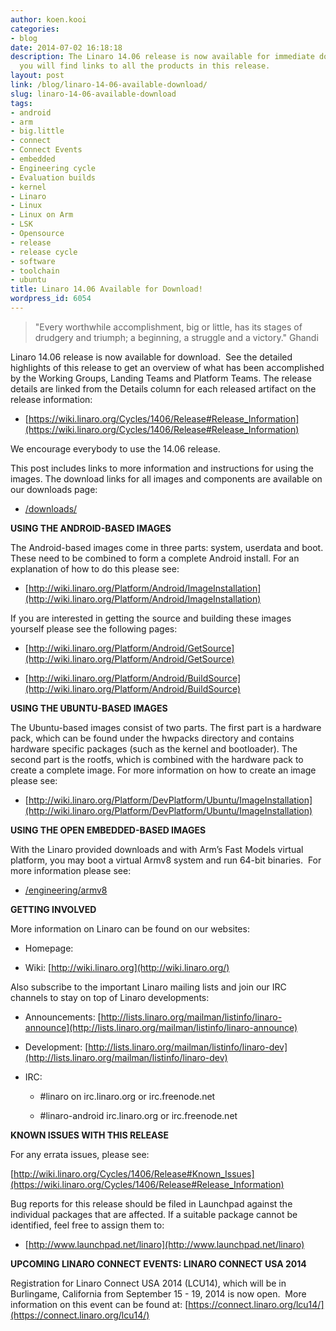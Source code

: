 ```yaml
---
author: koen.kooi
categories:
- blog
date: 2014-07-02 16:18:18
description: The Linaro 14.06 release is now available for immediate download. Here
  you will find links to all the products in this release.
layout: post
link: /blog/linaro-14-06-available-download/
slug: linaro-14-06-available-download
tags:
- android
- arm
- big.little
- connect
- Connect Events
- embedded
- Engineering cycle
- Evaluation builds
- kernel
- Linaro
- Linux
- Linux on Arm
- LSK
- Opensource
- release
- release cycle
- software
- toolchain
- ubuntu
title: Linaro 14.06 Available for Download!
wordpress_id: 6054
---
```


> "Every worthwhile accomplishment, big or little, has its stages of drudgery and triumph; a beginning, a struggle and a victory." Ghandi 

Linaro 14.06 release is now available for download.  See the detailed highlights of this release to get an overview of what has been accomplished by the Working Groups, Landing Teams and Platform Teams. The release details are linked from the Details column for each released artifact on the release information:

  * [https://wiki.linaro.org/Cycles/1406/Release#Release_Information](https://wiki.linaro.org/Cycles/1406/Release#Release_Information)

We encourage everybody to use the 14.06 release.

This post includes links to more information and instructions for using the images. The download links for all images and components are available on our downloads page:

  * [/downloads/](/latest/downloads/)

**USING THE ANDROID-BASED IMAGES**

The Android-based images come in three parts: system, userdata and boot. These need to be combined to form a complete Android install. For an explanation of how to do this please see:

  * [http://wiki.linaro.org/Platform/Android/ImageInstallation](http://wiki.linaro.org/Platform/Android/ImageInstallation)


If you are interested in getting the source and building these images yourself please see the following pages:

  * [http://wiki.linaro.org/Platform/Android/GetSource](http://wiki.linaro.org/Platform/Android/GetSource)

  * [http://wiki.linaro.org/Platform/Android/BuildSource](http://wiki.linaro.org/Platform/Android/BuildSource)


**USING THE UBUNTU-BASED IMAGES**

The Ubuntu-based images consist of two parts. The first part is a hardware pack, which can be found under the hwpacks directory and contains hardware specific packages (such as the kernel and bootloader). The second part is the rootfs, which is combined with the hardware pack to create a complete image. For more information on how to create an image please see:

  * [http://wiki.linaro.org/Platform/DevPlatform/Ubuntu/ImageInstallation](http://wiki.linaro.org/Platform/DevPlatform/Ubuntu/ImageInstallation)


**USING THE OPEN EMBEDDED-BASED IMAGES**

With the Linaro provided downloads and with Arm’s Fast Models virtual platform, you may boot a virtual Armv8 system and run 64-bit binaries.  For more information please see:

  * [/engineering/armv8](/initiatives/armv8/)


**GETTING INVOLVED**

More information on Linaro can be found on our websites:

  * Homepage: [](/)

  * Wiki: [http://wiki.linaro.org](http://wiki.linaro.org/)


Also subscribe to the important Linaro mailing lists and join our IRC channels to stay on top of Linaro developments:

  * Announcements: [http://lists.linaro.org/mailman/listinfo/linaro-announce](http://lists.linaro.org/mailman/listinfo/linaro-announce)

  * Development: [http://lists.linaro.org/mailman/listinfo/linaro-dev](http://lists.linaro.org/mailman/listinfo/linaro-dev)

  * IRC:

    * #linaro on irc.linaro.org or irc.freenode.net

    * #linaro-android irc.linaro.org or irc.freenode.net

**KNOWN ISSUES WITH THIS RELEASE**

For any errata issues, please see:

[http://wiki.linaro.org/Cycles/1406/Release#Known_Issues](https://wiki.linaro.org/Cycles/1406/Release#Release_Information)

Bug reports for this release should be filed in Launchpad against the individual packages that are affected. If a suitable package cannot be identified, feel free to assign them to:

  * [http://www.launchpad.net/linaro](http://www.launchpad.net/linaro)


**UPCOMING LINARO CONNECT EVENTS: LINARO CONNECT USA 2014**

Registration for Linaro Connect USA 2014 (LCU14), which will be in Burlingame, California from September 15 - 19, 2014 is now open.  More information on this event can be found at: [https://connect.linaro.org/lcu14/](https://connect.linaro.org/lcu14/)